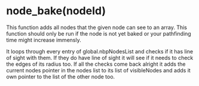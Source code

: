 # node_bake(nodeId)

This function adds all nodes that the given node can see to an array. This function should only be run if the node is not yet baked or your pathfinding time might increase immensly.

It loops through every entry of global.nbpNodesList and checks if it has line of sight with them. If they do have line of sight it will see if it needs to check the edges of its radius too. If all the checks come back alright it adds the current nodes pointer in the nodes list to its list of visibleNodes and adds it own pointer to the list of the other node too.